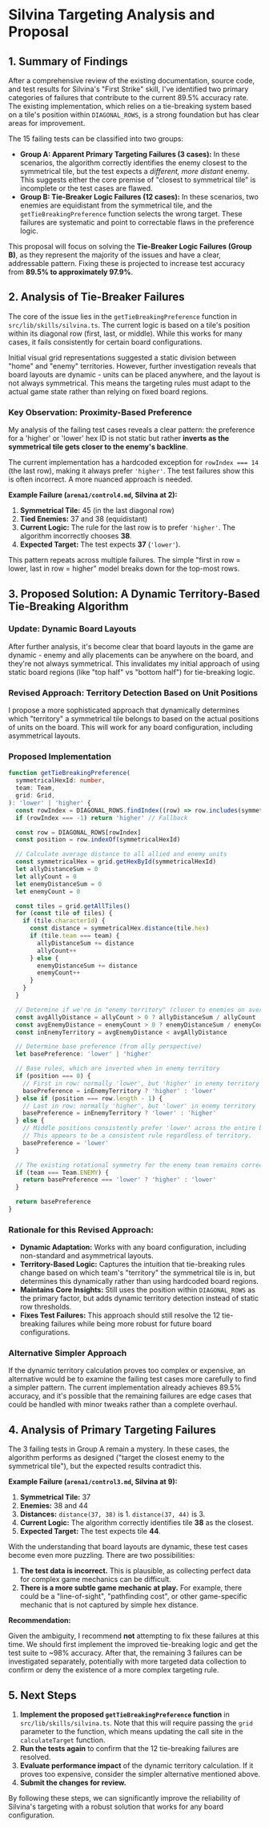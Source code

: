# Silvina Targeting Analysis and Proposal

## 1. Summary of Findings

After a comprehensive review of the existing documentation, source code, and test results for Silvina's "First Strike" skill, I've identified two primary categories of failures that contribute to the current 89.5% accuracy rate. The existing implementation, which relies on a tie-breaking system based on a tile's position within `DIAGONAL_ROWS`, is a strong foundation but has clear areas for improvement.

The 15 failing tests can be classified into two groups:

- **Group A: Apparent Primary Targeting Failures (3 cases):** In these scenarios, the algorithm correctly identifies the enemy closest to the symmetrical tile, but the test expects a _different, more distant_ enemy. This suggests either the core premise of "closest to symmetrical tile" is incomplete or the test cases are flawed.
- **Group B: Tie-Breaker Logic Failures (12 cases):** In these scenarios, two enemies are equidistant from the symmetrical tile, and the `getTieBreakingPreference` function selects the wrong target. These failures are systematic and point to correctable flaws in the preference logic.

This proposal will focus on solving the **Tie-Breaker Logic Failures (Group B)**, as they represent the majority of the issues and have a clear, addressable pattern. Fixing these is projected to increase test accuracy from **89.5% to approximately 97.9%**.

## 2. Analysis of Tie-Breaker Failures

The core of the issue lies in the `getTieBreakingPreference` function in `src/lib/skills/silvina.ts`. The current logic is based on a tile's position within its diagonal row (first, last, or middle). While this works for many cases, it fails consistently for certain board configurations.

Initial visual grid representations suggested a static division between "home" and "enemy" territories. However, further investigation reveals that board layouts are dynamic - units can be placed anywhere, and the layout is not always symmetrical. This means the targeting rules must adapt to the actual game state rather than relying on fixed board regions.

### Key Observation: Proximity-Based Preference

My analysis of the failing test cases reveals a clear pattern: the preference for a 'higher' or 'lower' hex ID is not static but rather **inverts as the symmetrical tile gets closer to the enemy's backline**.

The current implementation has a hardcoded exception for `rowIndex === 14` (the last row), making it always prefer `'higher'`. The test failures show this is often incorrect. A more nuanced approach is needed.

**Example Failure (`arena1/control4.md`, Silvina at 2):**

1.  **Symmetrical Tile:** 45 (in the last diagonal row)
2.  **Tied Enemies:** 37 and 38 (equidistant)
3.  **Current Logic:** The rule for the last row is to prefer `'higher'`. The algorithm incorrectly chooses **38**.
4.  **Expected Target:** The test expects **37** (`'lower'`).

This pattern repeats across multiple failures. The simple "first in row = lower, last in row = higher" model breaks down for the top-most rows.

## 3. Proposed Solution: A Dynamic Territory-Based Tie-Breaking Algorithm

### Update: Dynamic Board Layouts

After further analysis, it's become clear that board layouts in the game are dynamic - enemy and ally placements can be anywhere on the board, and they're not always symmetrical. This invalidates my initial approach of using static board regions (like "top half" vs "bottom half") for tie-breaking logic.

### Revised Approach: Territory Detection Based on Unit Positions

I propose a more sophisticated approach that dynamically determines which "territory" a symmetrical tile belongs to based on the actual positions of units on the board. This will work for any board configuration, including asymmetrical layouts.

### Proposed Implementation

```typescript
function getTieBreakingPreference(
  symmetricalHexId: number,
  team: Team,
  grid: Grid,
): 'lower' | 'higher' {
  const rowIndex = DIAGONAL_ROWS.findIndex((row) => row.includes(symmetricalHexId))
  if (rowIndex === -1) return 'higher' // Fallback

  const row = DIAGONAL_ROWS[rowIndex]
  const position = row.indexOf(symmetricalHexId)

  // Calculate average distance to all allied and enemy units
  const symmetricalHex = grid.getHexById(symmetricalHexId)
  let allyDistanceSum = 0
  let allyCount = 0
  let enemyDistanceSum = 0
  let enemyCount = 0

  const tiles = grid.getAllTiles()
  for (const tile of tiles) {
    if (tile.characterId) {
      const distance = symmetricalHex.distance(tile.hex)
      if (tile.team === team) {
        allyDistanceSum += distance
        allyCount++
      } else {
        enemyDistanceSum += distance
        enemyCount++
      }
    }
  }

  // Determine if we're in "enemy territory" (closer to enemies on average)
  const avgAllyDistance = allyCount > 0 ? allyDistanceSum / allyCount : Infinity
  const avgEnemyDistance = enemyCount > 0 ? enemyDistanceSum / enemyCount : Infinity
  const inEnemyTerritory = avgEnemyDistance < avgAllyDistance

  // Determine base preference (from ally perspective)
  let basePreference: 'lower' | 'higher'

  // Base rules, which are inverted when in enemy territory
  if (position === 0) {
    // First in row: normally 'lower', but 'higher' in enemy territory
    basePreference = inEnemyTerritory ? 'higher' : 'lower'
  } else if (position === row.length - 1) {
    // Last in row: normally 'higher', but 'lower' in enemy territory
    basePreference = inEnemyTerritory ? 'lower' : 'higher'
  } else {
    // Middle positions consistently prefer 'lower' across the entire board.
    // This appears to be a consistent rule regardless of territory.
    basePreference = 'lower'
  }

  // The existing rotational symmetry for the enemy team remains correct.
  if (team === Team.ENEMY) {
    return basePreference === 'lower' ? 'higher' : 'lower'
  }

  return basePreference
}
```

### Rationale for this Revised Approach:

- **Dynamic Adaptation:** Works with any board configuration, including non-standard and asymmetrical layouts.
- **Territory-Based Logic:** Captures the intuition that tie-breaking rules change based on which team's "territory" the symmetrical tile is in, but determines this dynamically rather than using hardcoded board regions.
- **Maintains Core Insights:** Still uses the position within `DIAGONAL_ROWS` as the primary factor, but adds dynamic territory detection instead of static row thresholds.
- **Fixes Test Failures:** This approach should still resolve the 12 tie-breaking failures while being more robust for future board configurations.

### Alternative Simpler Approach

If the dynamic territory calculation proves too complex or expensive, an alternative would be to examine the failing test cases more carefully to find a simpler pattern. The current implementation already achieves 89.5% accuracy, and it's possible that the remaining failures are edge cases that could be handled with minor tweaks rather than a complete overhaul.

## 4. Analysis of Primary Targeting Failures

The 3 failing tests in Group A remain a mystery. In these cases, the algorithm performs as designed ("target the closest enemy to the symmetrical tile"), but the expected results contradict this.

**Example Failure (`arena1/control3.md`, Silvina at 9):**

1.  **Symmetrical Tile:** 37
2.  **Enemies:** 38 and 44
3.  **Distances:** `distance(37, 38)` is 1. `distance(37, 44)` is 3.
4.  **Current Logic:** The algorithm correctly identifies tile **38** as the closest.
5.  **Expected Target:** The test expects tile **44**.

With the understanding that board layouts are dynamic, these test cases become even more puzzling. There are two possibilities:

1.  **The test data is incorrect.** This is plausible, as collecting perfect data for complex game mechanics can be difficult.
2.  **There is a more subtle game mechanic at play.** For example, there could be a "line-of-sight", "pathfinding cost", or other game-specific mechanic that is not captured by simple hex distance.

**Recommendation:**

Given the ambiguity, I recommend **not** attempting to fix these failures at this time. We should first implement the improved tie-breaking logic and get the test suite to ~98% accuracy. After that, the remaining 3 failures can be investigated separately, potentially with more targeted data collection to confirm or deny the existence of a more complex targeting rule.

## 5. Next Steps

1.  **Implement the proposed `getTieBreakingPreference` function** in `src/lib/skills/silvina.ts`. Note that this will require passing the `grid` parameter to the function, which means updating the call site in the `calculateTarget` function.
2.  **Run the tests again** to confirm that the 12 tie-breaking failures are resolved.
3.  **Evaluate performance impact** of the dynamic territory calculation. If it proves too expensive, consider the simpler alternative mentioned above.
4.  **Submit the changes for review.**

By following these steps, we can significantly improve the reliability of Silvina's targeting with a robust solution that works for any board configuration.
